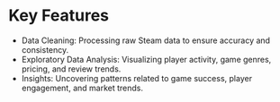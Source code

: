 # Key Features
- Data Cleaning: Processing raw Steam data to ensure accuracy and consistency.
- Exploratory Data Analysis: Visualizing player activity, game genres, pricing, and review trends.
- Insights: Uncovering patterns related to game success, player engagement, and market trends.